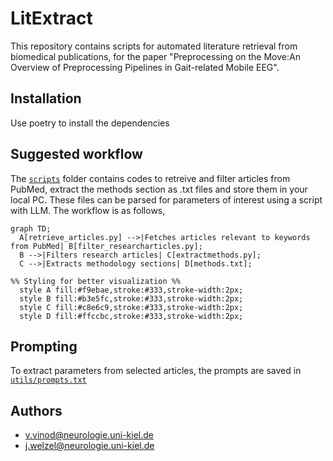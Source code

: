 # LitExtract

This repository contains scripts for automated literature retrieval from biomedical publications, for the paper "Preprocessing on the Move:An Overview of Preprocessing Pipelines in Gait-related Mobile EEG".  

## Installation

Use poetry to install the dependencies

## Suggested workflow
The [`scripts`](scripts) folder contains codes to retreive and filter articles from PubMed, extract the methods section as .txt files and store them in your local PC. These files can be parsed for parameters of interest using a script with LLM. The workflow is as follows,

```mermaid
graph TD;
  A[retrieve_articles.py] -->|Fetches articles relevant to keywords from PubMed| B[filter_researcharticles.py];
  B -->|Filters research articles| C[extractmethods.py];
  C -->|Extracts methodology sections| D[methods.txt];

%% Styling for better visualization %%
  style A fill:#f9ebae,stroke:#333,stroke-width:2px;
  style B fill:#b3e5fc,stroke:#333,stroke-width:2px;
  style C fill:#c8e6c9,stroke:#333,stroke-width:2px;
  style D fill:#ffccbc,stroke:#333,stroke-width:2px;
```

## Prompting
To extract parameters from selected articles, the prompts are saved in [`utils/prompts.txt`](utils/prompts.txt)

## Authors
- v.vinod@neurologie.uni-kiel.de
- j.welzel@neurologie.uni-kiel.de
